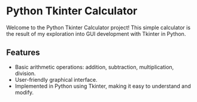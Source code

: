 # Python Tkinter Calculator

Welcome to the Python Tkinter Calculator project! This simple calculator is the result of my exploration into GUI development with Tkinter in Python.

## Features
- Basic arithmetic operations: addition, subtraction, multiplication, division.
- User-friendly graphical interface.
- Implemented in Python using Tkinter, making it easy to understand and modify.
